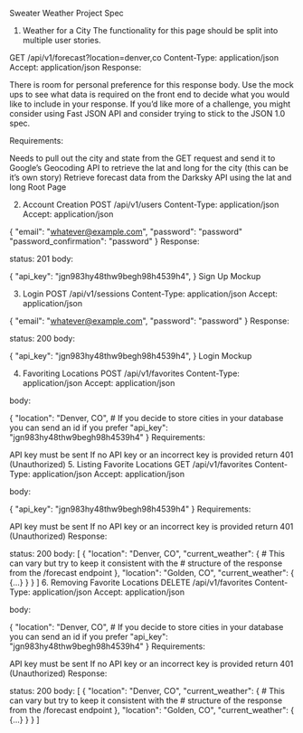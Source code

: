 Sweater Weather Project Spec
1. Weather for a City
The functionality for this page should be split into multiple user stories.

GET /api/v1/forecast?location=denver,co
Content-Type: application/json
Accept: application/json
Response:

There is room for personal preference for this response body. Use the mock ups to see what data is required on the front end to decide what you would like to include in your response. If you’d like more of a challenge, you might consider using Fast JSON API and consider trying to stick to the JSON 1.0 spec.

Requirements:

Needs to pull out the city and state from the GET request and send it to Google’s Geocoding API to retrieve the lat and long for the city (this can be it’s own story)
Retrieve forecast data from the Darksky API using the lat and long
Root Page

2. Account Creation
POST /api/v1/users
Content-Type: application/json
Accept: application/json

{
  "email": "whatever@example.com",
  "password": "password"
  "password_confirmation": "password"
}
Response:

status: 201
body:

{
  "api_key": "jgn983hy48thw9begh98h4539h4",
}
Sign Up Mockup

3. Login
POST /api/v1/sessions
Content-Type: application/json
Accept: application/json

{
  "email": "whatever@example.com",
  "password": "password"
}
Response:

status: 200
body:

{
  "api_key": "jgn983hy48thw9begh98h4539h4",
}
Login Mockup

4. Favoriting Locations
POST /api/v1/favorites
Content-Type: application/json
Accept: application/json

body:

{
  "location": "Denver, CO", # If you decide to store cities in your database you can send an id if you prefer
  "api_key": "jgn983hy48thw9begh98h4539h4"
}
Requirements:

API key must be sent
If no API key or an incorrect key is provided return 401 (Unauthorized)
5. Listing Favorite Locations
GET /api/v1/favorites
Content-Type: application/json
Accept: application/json

body:

{
  "api_key": "jgn983hy48thw9begh98h4539h4"
}
Requirements:

API key must be sent
If no API key or an incorrect key is provided return 401 (Unauthorized)
Response:

status: 200
body:
[
  {
    "location": "Denver, CO",
    "current_weather": {
      # This can vary but try to keep it consistent with the
      # structure of the response from the /forecast endpoint
    },
    "location": "Golden, CO",
    "current_weather": {
       {...}
    }
  }
]
6. Removing Favorite Locations
DELETE /api/v1/favorites
Content-Type: application/json
Accept: application/json

body:

{
  "location": "Denver, CO", # If you decide to store cities in your database you can send an id if you prefer
  "api_key": "jgn983hy48thw9begh98h4539h4"
}
Requirements:

API key must be sent
If no API key or an incorrect key is provided return 401 (Unauthorized)
Response:

status: 200
body:
[
  {
    "location": "Denver, CO",
    "current_weather": {
      # This can vary but try to keep it consistent with the
      # structure of the response from the /forecast endpoint
    },
    "location": "Golden, CO",
    "current_weather": {
       {...}
    }
  }
]
